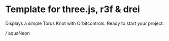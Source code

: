 # Template for three.js, r3f & drei

Displays a simple Torus Knot with Orbitcontrols. Ready to start your project. 

/ aquaNeon 